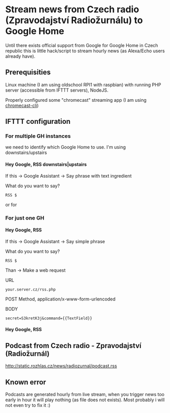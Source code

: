 # Stream news from Czech radio (Zpravodajství Radiožurnálu) to Google Home 

Until there exists official support from Google for Google Home in Czech republic this is little hack/script to stream hourly news (as Alexa/Echo users already have).

## Prerequisities 

Linux machine (I am using oldschool RPI1 with raspbian) with running PHP server (accessible from IFTTT servers), NodeJS.

Properly configured some "chromecast" streaming app (I am using [chromecast-cli](https://github.com/erkstruwe/chromecast-cli))

## IFTTT configuration

### For multiple GH instances 

we need to identify which Google Home to use. I'm using downstairs/upstairs

#### Hey Google, RSS downstairs|upstairs

If this -> Google Assistant -> Say phrase with text ingredient

What do you want to say? 

```
RSS $
```

or for

### For just one GH  

#### Hey Google, RSS

If this -> Google Assistant -> Say simple phrase

What do you want to say? 

```
RSS $
```


Than -> Make a web request

URL

```your.server.cz/rss.php```

POST Method, application/x-www-form-urlencoded

BODY

```secret=S3kretK3j&command={{TextField}}```

#### Hey Google, RSS

## Podcast from Czech radio - Zpravodajství (Radiožurnál)
http://static.rozhlas.cz/news/radiozurnal/podcast.rss

## Known error
Podcasts are generated hourly from live stream, when you trigger news too early in hour it will play nothing (as file does not exists). 
Most probably i will not even try to fix it :)
